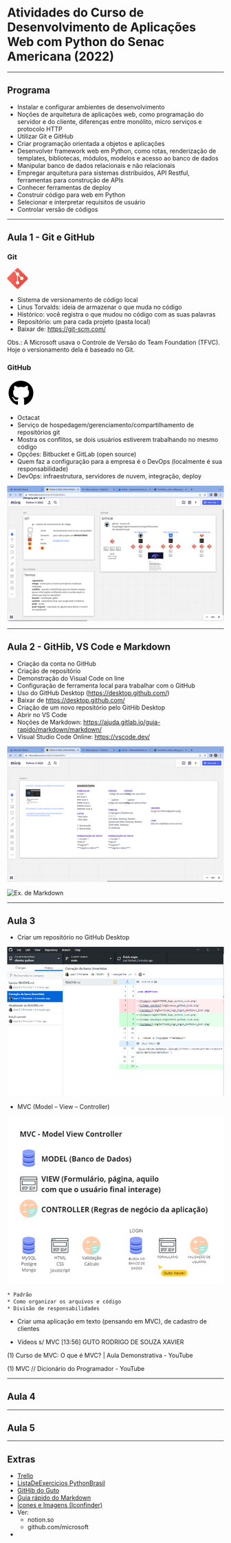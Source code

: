 # Atividades do Curso de Desenvolvimento de Aplicações Web com Python do Senac Americana (2022)
---
## Programa

- Instalar e configurar ambientes de desenvolvimento 
- Noções de arquitetura de aplicações web, como programação do servidor e do cliente, diferenças entre monólito, micro serviços e protocolo HTTP 
- Utilizar Git e GitHub 
- Criar programação orientada a objetos e aplicações 
- Desenvolver framework web em Python, como rotas, renderização de templates, bibliotecas, módulos, modelos e acesso ao banco de dados 
- Manipular banco de dados relacionais e não relacionais 
- Empregar arquitetura para sistemas distribuídos, API Restful, ferramentas para construção de APIs 
- Conhecer ferramentas de deploy 
- Construir código para web em Python 
- Selecionar e interpretar requisitos de usuário 
- Controlar versão de códigos
--- 
## Aula 1 - Git e GitHub
### Git
![Git](<img_aulas/git_social media_icon.png>)

- Sistema de versionamento de código local 
- Linus Torvalds: ideia de armazenar o que muda no código 
- Histórico: você registra o que mudou no código com as suas palavras 
- Repositório: um para cada projeto (pasta local) 
- Baixar de: <https://git-scm.com/> 

Obs.: A Microsoft usava o Controle de Versão do Team Foundation (TFVC). Hoje o versionamento dela é baseado no Git. 

### GitHub
![GitHub](<img_aulas/github_logo_logos_icon.png>)
- Octacat 
- Serviço de hospedagem/gerenciamento/compartilhamento de repositórios git 
- Mostra os conflitos, se dois usuários estiverem trabalhando no mesmo código 
- Opções: Bitbucket e GitLab (open source) 
- Quem faz a configuração para a empresa é o DevOps (localmente é sua responsabilidade) 
- DevOps: infraestrutura, servidores de nuvem, integração, deploy 

![Miro 01](<img_aulas/miro-01.png>)
 
---
## Aula 2 - GitHib, VS Code e Markdown
- Criação da conta no GitHub 
- Criação de repositório 
- Demonstração do Visual Code on line 
- Configuração de ferramenta local para trabalhar com o GitHub
- Uso do GitHub Desktop (<https://desktop.github.com/>)
- Baixar de <https://desktop.github.com/> 
- Criação de um novo repositório pelo GitHib Desktop 
- Abrir no VS Code  
- Noções de Markdown: <https://ajuda.gitlab.io/guia-rapido/markdown/markdown/> 
- Visual Studio Code Online: <https://vscode.dev/>

![Miro 02](<img_aulas/miro-02.png>)

![Ex. de Markdown](<img_aulas/Captura de Tela 2022-07-03 às 09.04.51.png>)

---
## Aula 3
 
* Criar um repositório no GitHub Desktop 

![GitHub Desktop](<img_aulas/aula-03/github-desktop-2022-07-16.PNG>)

* MVC (Model – View – Controller) 

![MVC](<img_aulas/aula-03/MVC-2022-07-16.PNG>)

    * Padrão 
    * Como organizar os arquivos e código
    * Divisão de responsabilidades

* Criar uma aplicação em texto (pensando em MVC), de cadastro de clientes 

- Vídeos s/ MVC
[13:56] GUTO RODRIGO DE SOUZA XAVIER
    
(1) Curso de MVC: O que é MVC? | Aula Demonstrativa - YouTube

(1) MVC // Dicionário do Programador - YouTube

---
## Aula 4


---
## Aula 5


---
## Extras
- [Trello](https://trello.com/)
- [ListaDeExercicios PythonBrasil](https://wiki.python.org.br/ListaDeExercicios)
- [GitHib do Guto](<https://github.com/gutoffline/curso-python-2022>)
- [Guia rápido do Markdown](https://ajuda.gitlab.io/guia-rapido/markdown/markdown/)
- [Ícones e Imagens (Iconfinder)](https://www.iconfinder.com)
- Ver:
    * notion.so
    * github.com/microsoft
- 



